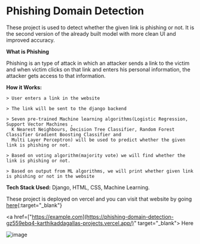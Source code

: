 # Phishing Domain Detection


These project is used to detect whether the given link is phishing or not. It is the second version of the already built model with more clean UI and improved accuracy.

**What is Phishing** 

Phishing is an type of attack in which an attacker sends a link to the victim and when victim clicks on that link and enters his personal information, 
the attacker gets access to that information. 

**How it Works:** 
```
> User enters a link in the website

> The link will be sent to the django backend

> Seven pre-trained Machine learning algorithms(Logistic Regression, Support Vector Machines ,
  K Nearest Neighbours, Decision Tree Classifier, Random Forest Classifier Gradient Boosting Classifier and
  Multi Layer Perceptron) will be used to predict whether the given link is phishing or not.
  
> Based on voting algorithm(majority vote) we will find whether the link is phishing or not.   

> Based on output from ML algorithms, we will print whether given link is phishing or not in the website

```

**Tech Stack Used:** Django, HTML, CSS, Machine Learning.

These project is deployed on vercel and you can visit that website by going [here](https://phishing-domain-detection-gz559ebq4-karthikaddagallas-projects.vercel.app/){:target="_blank"}

<a href=["https://example.com](https://phishing-domain-detection-gz559ebq4-karthikaddagallas-projects.vercel.app/)" target="_blank">
Here</a>

![image](https://github.com/Karthikaddagalla/Phishing-Domain-Detection/assets/75205632/4f4d095a-45d3-4e10-bd9f-ed528f6180af)

